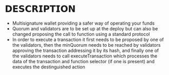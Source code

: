 # 𝗗𝗘𝗦𝗖𝗥𝗜𝗣𝗧𝗜𝗢𝗡
- Multisignature wallet providing a safer way of operating your funds
- Quorum and validators are to be set up at the deploy but can also be changed proposing the call to function using a standard protocol
- In order to execute a transaction it first needs to be proposed by one of the validators, then the minQuorum needs to be reached by validators approving the transaction addressing it by its hash, and finally one of the validators needs to call executeTransaction which processes the data of the transaction and function selector (if one is present) and executes the destinguished action
